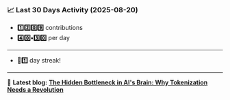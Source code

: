 <!--START_STATS-->
### 📈 Last 30 Days Activity (2025-08-20)  
- **1️⃣2️⃣0️⃣9️⃣** contributions  
- **4️⃣0️⃣•3️⃣0️⃣** per day
---
- **🎱1️⃣** day streak!
---
📝 **Latest blog:** [**The Hidden Bottleneck in AI's Brain: Why Tokenization Needs a Revolution**](https://andriak.com/blog/tokenization-revolution)
<!--END_STATS-->
